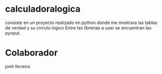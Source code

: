 # calculadoralogica
consiste en un proyecto realizado en python donde me mostrara las tablas de verdad y su circulo lógico
Entre las librerias a usar se encuentran las pynput.

# Colaborador
jonh ferreira

